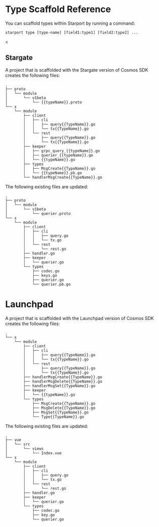 # Type Scaffold Reference

You can scaffold types within Starport by running a command:
```
starport type [type-name] [field1:type1] [field2:type2] ...
```
<<!-- why do we scaffold types? what is the module string? is this the Cosmos SDK module? and this is how we add modules to a blockchain? I am sure this is explained somewhere, where can I learn? -->


## Stargate

A project that is scaffolded with the Stargate version of Cosmos SDK creates the following files: <!-- how does this tie in to types? -->

```
.
├── proto
│   └── module
│       └── v1beta
│           └── {{typeName}}.proto
└── x
    └── module
        ├── client
        │   ├── cli
        │   │   ├── query{{TypeName}}.go
        │   │   └── tx{{TypeName}}.go
        │   └── rest
        │       ├── query{{TypeName}}.go
        │       └── tx{{TypeName}}.go
        ├── keeper
        │   ├── grpc_query_{{typeName}}.go
        │   ├── querier_{{typeName}}.go
        │   └── {{typeName}}.go
        ├── types
        │   ├── MsgCreate{{TypeName}}.go
        │   └── {{typeName}}.pb.go
        └── handlerMsgCreate{{TypeName}}.go
```

The following existing files are updated:

```
.
├── proto
│   └── module
│       └── v1beta
│           └── querier.proto
└── x
    └── module
        ├── client
        │   ├── cli
        │   │   ├── query.go
        │   │   └── tx.go
        │   └── rest
        │       └── rest.go
        ├── handler.go
        ├── keeper
        │   └── querier.go
        └── types
            ├── codec.go
            ├── keys.go
            ├── querier.go
            └── querier.pb.go
```

# Launchpad

A project that is scaffolded with the Launchpad version of Cosmos SDK creates the following files:

```
.
└── x
    └── module
        ├── client
        │   ├── cli
        │   │   ├── query{{TypeName}}.go
        │   │   └── tx{{TypeName}}.go
        │   └── rest
        │       ├── query{{TypeName}}.go
        │       └── tx{{TypeName}}.go
        ├── handlerMsgCreate{{TypeName}}.go
        ├── handlerMsgDelete{{TypeName}}.go
        ├── handlerMsgSet{{TypeName}}.go
        ├── keeper
        │   └── {{typeName}}.go
        └── types
            ├── MsgCreate{{TypeName}}.go
            ├── MsgDelete{{TypeName}}.go
            ├── MsgSet{{TypeName}}.go
            └── Type{{TypeName}}.go
```

The following existing files are updated:

```
.
├── vue
│   └── src
│       └── views
│           └── Index.vue
└── x
    └── module
        ├── client
        │   ├── cli
        │   │   ├── query.go
        │   │   └── tx.go
        │   └── rest
        │       └── rest.go
        ├── handler.go
        ├── keeper
        │   └── querier.go
        └── types
            ├── codec.go
            ├── key.go
            └── querier.go
```
